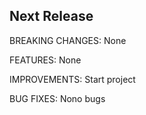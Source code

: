 ## Next Release

BREAKING CHANGES: None

FEATURES: None

IMPROVEMENTS: Start project

BUG FIXES: Nono bugs
